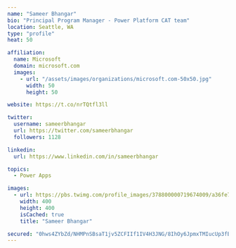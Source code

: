 ```yaml
---
name: "Sameer Bhangar"
bio: "Principal Program Manager - Power Platform CAT team"
location: Seattle, WA
type: "profile"
heat: 50

affiliation:
  name: Microsoft
  domain: microsoft.com
  images:
    - url: "/assets/images/organizations/microsoft.com-50x50.jpg"
      width: 50
      height: 50

website: https://t.co/nrTQtfl3ll

twitter:
  username: sameerbhangar
  url: https://twitter.com/sameerbhangar
  followers: 1128

linkedin:
  url: https://www.linkedin.com/in/sameerbhangar

topics:
  - Power Apps

images:
  - url: https://pbs.twimg.com/profile_images/378800000719674009/a36fe7ddfab1778b76e5793772e43798_400x400.jpeg
    width: 400
    height: 400
    isCached: true
    title: "Sameer Bhangar"

secured: "0hws4ZYbZd/NHMPnSBsaT1jv5ZCFIIf1IV4H3JNG/8IhOy6JpmxTMIucUp3fBV185CLByL/l8T6E2a0sj2AD9rALKFZoV8KPtZ65lBjeycBVvaTrHQ3XLpH8/kQ1SQSfKgayqm3bCNd/3Mr7q9+GmN4s4mP3NrrS6D4yVPdoARtheezf/Dzg4gDND97PMXhsqRm9Zwcckr0t/YxW22RYXC3J8G1xokrTO01Yxj3qjWSYz42dC98G9uheCfkxKrQ09/1lXHCCkEJTtwMAEXQ2nw+GJIzd5Oy/Jct3qlCSuwb7XVrXpZoEPfXkKqlP0xJeXtaI6HVvruUPDRQ8Lggz52qb2QoLnUvXtCBYWAJwo+e83UPavs9Zy5pmt/TjRuVTb4plIRM6EOKyKeEIcb2canK6c4OadjDwjI3AGxcZ0LU=;0+5zD8nmeTiw+4eMF3eJHg=="
---
```


